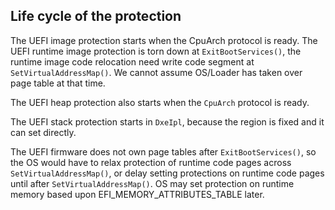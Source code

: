 <!--- @file
  Life cycle of the protection UEFI.md 
  for A Tour Beyond BIOS - Memory Protection in UEFI BIOS
  Copyright (c) 2017, Intel Corporation. All rights reserved.<BR>
  Redistribution and use in source (original document form) and 'compiled'
  forms (converted to PDF, epub, HTML and other formats) with or without
  modification, are permitted provided that the following conditions are met:
  1) Redistributions of source code (original document form) must retain the
     above copyright notice, this list of conditions and the following
     disclaimer as the first lines of this file unmodified.
  2) Redistributions in compiled form (transformed to other DTDs, converted to
     PDF, epub, HTML and other formats) must reproduce the above copyright
     notice, this list of conditions and the following disclaimer in the
     documentation and/or other materials provided with the distribution.
  THIS DOCUMENTATION IS PROVIDED BY TIANOCORE PROJECT "AS IS" AND ANY EXPRESS OR
  IMPLIED WARRANTIES, INCLUDING, BUT NOT LIMITED TO, THE IMPLIED WARRANTIES OF
  MERCHANTABILITY AND FITNESS FOR A PARTICULAR PURPOSE ARE DISCLAIMED. IN NO
  EVENT SHALL TIANOCORE PROJECT  BE LIABLE FOR ANY DIRECT, INDIRECT, INCIDENTAL,
  SPECIAL, EXEMPLARY, OR CONSEQUENTIAL DAMAGES (INCLUDING, BUT NOT LIMITED TO,
  PROCUREMENT OF SUBSTITUTE GOODS OR SERVICES; LOSS OF USE, DATA, OR PROFITS;
  OR BUSINESS INTERRUPTION) HOWEVER CAUSED AND ON ANY THEORY OF LIABILITY,
  WHETHER IN CONTRACT, STRICT LIABILITY, OR TORT (INCLUDING NEGLIGENCE OR
  OTHERWISE) ARISING IN ANY WAY OUT OF THE USE OF THIS DOCUMENTATION, EVEN IF
  ADVISED OF THE POSSIBILITY OF SUCH DAMAGE.
-->

## Life cycle of the protection

The UEFI image protection starts when the CpuArch protocol is ready. The UEFI runtime image protection is torn down at `ExitBootServices()`, the runtime image code relocation need write code segment at `SetVirtualAddressMap()`. We cannot assume OS/Loader has taken over page table at that time.

The UEFI heap protection also starts when the `CpuArch` protocol is ready.

The UEFI stack protection starts in `DxeIpl`, because the region is fixed and it can set directly.

The UEFI firmware does not own page tables after `ExitBootServices()`, so the OS would have to relax protection of runtime code pages across `SetVirtualAddressMap()`, or delay setting protections on runtime code pages until after `SetVirtualAddressMap()`. OS may set protection on runtime memory based upon EFI_MEMORY_ATTRIBUTES_TABLE later.

